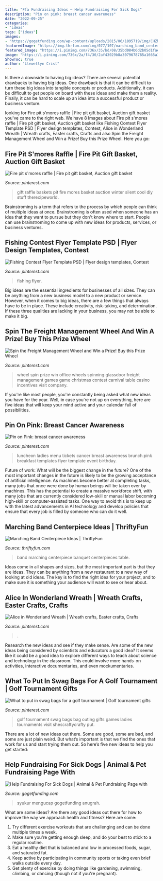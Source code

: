 ```yaml
---
title: "Ffa Fundraising Ideas ~ Help Fundraising For Sick Dogs"
description: "Pin on pink: breast cancer awareness"
date: "2022-09-25"
categories:
- "ideas"
tags: ["ideas"]
images:
- "https://gogetfunding.com/wp-content/uploads/2015/06/1895719/img/CHZh_2uUkAEBwUl.jpg"
featuredImage: "https://img.thrfun.com/img/077/107/marching_band_centerpiece_l1.jpg"
featured_image: "https://i.pinimg.com/736x/35/bd/08/35bd084b6d2b05d1fae203deb2a67c98.jpg"
image: "https://i.pinimg.com/736x/2a/f4/30/2af43029b8a3079678785a1665a17203--wonderland-party-alice-in-wonderland.jpg"
ShowToc: true
author: "Llewellyn Crist"
---
```



Is there a downside to having big ideas?
There are several potential drawbacks to having big ideas. One drawback is that it can be difficult to turn these big ideas into tangible concepts or products. Additionally, it can be difficult to get people on board with these ideas and make them a reality. Finally, it can be hard to scale up an idea into a successful product or business venture.

	

		
looking for Fire pit s&#039;mores raffle | Fire pit gift basket, Auction gift basket you've came to the right web. We have 8 Images about Fire pit s&#039;mores raffle | Fire pit gift basket, Auction gift basket like Fishing Contest Flyer Template PSD | Flyer design templates, Contest, Alice in Wonderland Wreath | Wreath crafts, Easter crafts, Crafts and also Spin the Freight Management Wheel and Win a Prize! Buy this Prize Wheel. Here you go:
		
    
## Fire Pit S&#039;mores Raffle | Fire Pit Gift Basket, Auction Gift Basket

<img loading=lazy src="https://i.pinimg.com/736x/7b/24/92/7b2492852936581e1fe56ff827e29e57--raffle-baskets-gift-baskets.jpg" onerror="this.onerror=null;this.src='https://tse1.mm.bing.net/th?id=OIP.7AHBHE1k1Nr5Ekwjtt1UQQHaJ3&amp;pid=15.1';" alt="Fire pit s&#039;mores raffle | Fire pit gift basket, Auction gift basket">

_Source: pinterest.com_

>gift raffle baskets pit fire mores basket auction winter silent cool diy stuff therecipeworld. 

	

Brainstroming is a term that refers to the process by which people can think of multiple ideas at once. Brainstroming is often used when someone has an idea that they want to pursue but they don't know where to start. People can use brainstroming to come up with new ideas for products, services, or business ventures.

    
## Fishing Contest Flyer Template PSD | Flyer Design Templates, Contest

<img loading=lazy src="https://i.pinimg.com/736x/35/bd/08/35bd084b6d2b05d1fae203deb2a67c98.jpg" onerror="this.onerror=null;this.src='https://tse3.mm.bing.net/th?id=OIP.ijbeQpdA4C1J7CSQEvPWuAHaKp&amp;pid=15.1';" alt="Fishing Contest Flyer Template PSD | Flyer design templates, Contest">

_Source: pinterest.com_

>fishing flyer. 

	

Big ideas are the essential ingredients for businesses of all sizes. They can be anything from a new business model to a new product or service. However, when it comes to big ideas, there are a few things that always have to be in place. These include creativity, risk-taking, and determination. If these three qualities are lacking in your business, you may not be able to make it big.

    
## Spin The Freight Management Wheel And Win A Prize! Buy This Prize Wheel

<img loading=lazy src="https://i.pinimg.com/736x/02/a7/37/02a7377b25c82854c3018ab0954acf1f--prize-wheel-chiropractic.jpg" onerror="this.onerror=null;this.src='https://tse2.mm.bing.net/th?id=OIP.DqL6QGvwqOPGLXbFYQwvfQHaJ3&amp;pid=15.1';" alt="Spin the Freight Management Wheel and Win a Prize! Buy this Prize Wheel">

_Source: pinterest.com_

>wheel spin prize win office wheels spinning glassdoor freight management games game christmas contest carnival table casino incentives visit company. 

	

If you're like most people, you're constantly being asked what new ideas you have for the year. Well, in case you're not up on everything, here are five ideas that will keep your mind active and your calendar full of possibilities. 

    
## Pin On Pink: Breast Cancer Awareness

<img loading=lazy src="https://i.pinimg.com/736x/d7/71/f1/d771f139396fec62391a9c0d35d27789--luncheon-menu-ladies-luncheon.jpg" onerror="this.onerror=null;this.src='https://tse1.mm.bing.net/th?id=OIP.2wYzuaQohx9giMuLFjOtrQHaLc&amp;pid=15.1';" alt="Pin on Pink: breast cancer awareness">

_Source: pinterest.com_

>luncheon ladies menu tickets cancer breast awareness brunch pink breakfast templates flyer template event birthday. 

	

Future of work: What will be the biggest change in the future?
One of the most important changes in the future is likely to be the growing acceptance of artificial intelligence. As machines become better at completing tasks, many jobs that once were done by human beings will be taken over by machines. This has the potential to create a massive workforce shift, with many jobs that are currently considered low-skill or manual labor becoming high-skill or computer-assisted tasks. One way to avoid this is to keep up with the latest advancements in AI technology and develop policies that ensure that every job is filled by someone who can do it well.

    
## Marching Band Centerpiece Ideas | ThriftyFun

<img loading=lazy src="https://img.thrfun.com/img/077/107/marching_band_centerpiece_l1.jpg" onerror="this.onerror=null;this.src='https://tse4.mm.bing.net/th?id=OIP.sMTNnq-M8vOluqPUkFybGwHaFj&amp;pid=15.1';" alt="Marching Band Centerpiece Ideas | ThriftyFun">

_Source: thriftyfun.com_

>band marching centerpiece banquet centerpieces table. 

	

Ideas come in all shapes and sizes, but the most important part is that they are ideas. They can be anything from a new restaurant to a new way of looking at old ideas. The key is to find the right idea for your project, and to make sure it is something your audience will want to see or hear about.

    
## Alice In Wonderland Wreath | Wreath Crafts, Easter Crafts, Crafts

<img loading=lazy src="https://i.pinimg.com/736x/2a/f4/30/2af43029b8a3079678785a1665a17203--wonderland-party-alice-in-wonderland.jpg" onerror="this.onerror=null;this.src='https://tse3.mm.bing.net/th?id=OIP.FudTxfuCCnVNN_rWJxQh1QHaJ6&amp;pid=15.1';" alt="Alice in Wonderland Wreath | Wreath crafts, Easter crafts, Crafts">

_Source: pinterest.com_

>. 

	

Research the new ideas and see if they make sense.
Are some of the new ideas being considered by scientists and educators a good idea? It seems like it could be a good idea to explore different ways to teach about science and technology in the classroom. This could involve more hands-on activities, interactive documentaries, and even mockumentaries.

    
## What To Put In Swag Bags For A Golf Tournament | Golf Tournament Gifts

<img loading=lazy src="https://i.pinimg.com/736x/19/01/48/190148149f21f82748b4f45223c1a9a2.jpg" onerror="this.onerror=null;this.src='https://tse2.mm.bing.net/th?id=OIP.JKSuLRg519Z_D5MG0AuxRwHaNl&amp;pid=15.1';" alt="What to put in swag bags for a golf tournament | Golf tournament gifts">

_Source: pinterest.com_

>golf tournament swag bags bag outing gifts games ladies tournaments visit shescraftycrafty put. 

	

There are a lot of new ideas out there. Some are good, some are bad, and some are just plain weird. But what’s important is that we find the ones that work for us and start trying them out. So here’s five new ideas to help you get started: 

    
## Help Fundraising For Sick Dogs | Animal &amp; Pet Fundraising Page With

<img loading=lazy src="https://gogetfunding.com/wp-content/uploads/2015/06/1895719/img/CHZh_2uUkAEBwUl.jpg" onerror="this.onerror=null;this.src='https://tse3.mm.bing.net/th?id=OIP.ThEd5toPUhA31pHt5uc-JgHaLk&amp;pid=15.1';" alt="Help Fundraising For Sick Dogs | Animal &amp; Pet Fundraising Page with">

_Source: gogetfunding.com_

>syukur mengucap gogetfunding anugrah. 

	

What are some ideas?
Are there any good ideas out there for how to improve the way we approach health and fitness? Here are some: 
1. Try different exercise workouts that are challenging and can be done multiple times a week. 
2. Make sure you're getting enough sleep, and do your best to stick to a regular routine. 
3. Eat a healthy diet that is balanced and low in processed foods, sugar, and saturated fat. 
4. Keep active by participating in community sports or taking even brief walks outside every day. 
5. Get plenty of exercise by doing things like gardening, swimming, climbing, or dancing (though not if you're pregnant).

